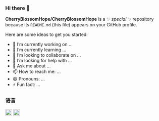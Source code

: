 ### Hi there 👋

**CherryBlossomHope/CherryBlossomHope** is a ✨ _special_ ✨ repository because its `README.md` (this file) appears on your GitHub profile.

Here are some ideas to get you started:

- 🔭 I’m currently working on ...
- 🌱 I’m currently learning ...
- 👯 I’m looking to collaborate on ...
- 🤔 I’m looking for help with ...
- 💬 Ask me about ...
- 📫 How to reach me: ...
- 😄 Pronouns: ...
- ⚡ Fun fact: ...

### 语言
<img src="https://github.com/get-icon/geticon/raw/master/icons/javascript.svg" alt="JavaScript" width="21px" height="21px">
<img src="https://github.com/get-icon/geticon/raw/master/icons/typescript-icon.svg" alt="Typescript" width="21px" height="21px">
